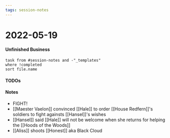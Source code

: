 ```yaml
---
tags: session-notes
---
```


# 2022-05-19

#### Unfinished Business
```dataview
task from #session-notes and -"_templates"
where !completed
sort file.name
```

#### TODOs


#### Notes

- FIGHT!
- [[Maester Vaelon]] convinced [[Hale]] to order [[House Redfern]]'s soldiers to fight againsts [[Hansel]]'s wishes
- [[Hansel]] said [[Hale]] will not be welcome when she returns for helping the [[Hoods of the Woods]]
- [[Aliss]] shoots [[Honest]] aka Black Cloud